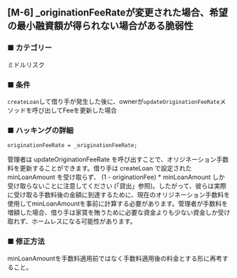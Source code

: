 ## [M-6] _originationFeeRateが変更された場合、希望の最小融資額が得られない場合がある脆弱性

### ■ カテゴリー

ミドルリスク

### ■ 条件

`createLoan`して借り手が発生した後に、ownerが`updateOriginationFeeRate`メソッドを呼び出してFeeを更新した場合

### ■ ハッキングの詳細

```sol
originationFeeRate = _originationFeeRate;
```

管理者は updateOriginationFeeRate を呼び出すことで、オリジネーション手数料を更新することができます。借り手は createLoan で設定された minLoanAmount を受け取らず、 (1 - originationFee) * minLoanAmount しか受け取らないことに注意してください (「貸出」参照)。したがって、彼らは実際に受け取る手数料後の金額に到達するために、現在のオリジネーション手数料を使用してminLoanAmountを事前に計算する必要があります。管理者が手数料を増額した場合、借り手は家賃を賄うために必要な資金よりも少ない資金しか受け取れず、ホームレスになる可能性があります。

### ■ 修正方法

minLoanAmountを手数料適用前ではなく手数料適用後の料金とする形に再考すること。
